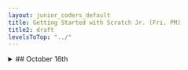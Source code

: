```yaml
---
layout: junior_coders_default
title: Getting Started with Scratch Jr. (Fri. PM)
title2: draft
levelsToTop: "../"
---
```




<details>
<summary>## October 16th
</summary>

## October 16th

### Homework due October 23rd

The homework is to continue to work on unfinished projects, especially The Halloween ("Use all the blocks") Project. Remember, the Halloween project must use each ScratchJr. blocks at least once. 

## October 13th Class Summary

As per last week, students continued working through the Family Conversation and Halloween Projects. Students starting a new project spent time designing each screen and the characters and actions in it on paper first, before coding. This usually saves a lot of time and makes coding smoother. It also helps them understand how their project will be experienced by the user. Kids like to be able to record sounds as part of their videos. But a common problem with this is that it is hard to tell who is speaking, so a theme in today's class was getting kids to think about this. Common solutions kids are using are:

* Have a text balloon open at the same time 
* Have the character move as they speak 
* Have an object move in a way that shows teh action, for example having actors pass a ball

We also did some problem solving to overcome some of scratchJr.'s limitations. With a little imagination we were able to make a character seem like they had turned around. 

### Emailing Projects

Thank you for emailing me projects. Please be sure your ScratchJr. App is up to date, as there was a bug in a recent version that prevented files from being opened.


</details>